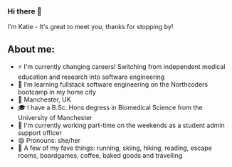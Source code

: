 ### Hi there 👋
I'm Katie - It's great to meet you, thanks for stopping by!

## About me:

- ⚡ I'm currently changing careers! Switching from independent medical education and research into software engineering 
-  🌱 I’m learning fullstack software engineering on the Northcoders bootcamp in my home city
- 📍 Manchester, UK
- 🎓 I have a B.Sc. Hons degress in Biomedical Science from the University of Manchester
- 💼 I'm currently working part-time on the weekends as a student admin support officer
- 😄 Pronouns: she/her
- 🌟 A few of my fave things: running, skiing, hiking, reading, escape rooms, boardgames, coffee, baked goods and travelling 


